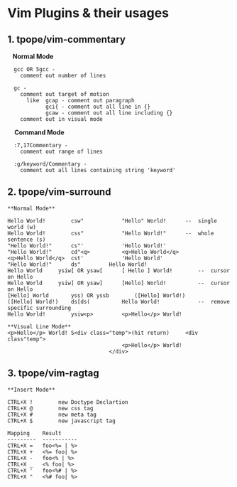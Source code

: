 # Vim Plugins & their usages

## 1. tpope/vim-commentary

    **Normal Mode**
    
      gcc OR 5gcc - 
        comment out number of lines
        
      gc - 
        comment out target of motion
          like  gcap - comment out paragraph
                gci{ - comment out all line in {}
                gcaw - comment out all line including {}
        comment out in visual mode
        
     **Command Mode**
     
      :7,17Commentary -
        comment out range of lines
        
      :g/keyword/Commentary -
        comment out all lines containing string 'keyword'
        
## 2. tpope/vim-surround

	**Normal Mode**
	
	Hello World!		csw"			"Hello" World!		--	single	world (w)
	Hello World!		css"			"Hello World!"		--	whole sentence (s)
	"Hello World!"		cs"'			'Hello World!'
	"Hello World!"		cd"<q>			<q>Hello World</q>
	<q>Hello World</q>	cst'			'Hello World'
	"Hello World!"		ds"			Hello World!
	Hello World		ysiw[ OR ysaw[		[ Hello ] World!		--	cursor on Hello
	Hello World		ysiw] OR ysaw]		[Hello] World!			--	cursor on Hello
	[Hello] World		yss) OR yssb		([Hello] World!)
	([Hello] World!)	ds[ds(			Hello World!			--	remove specific surrounding
	Hello World!		ysiw<p>			<p>Hello</p> World!
	
	**Visual Line Mode**
	<p>Hello</p> World!	S<div class="temp">(hit return)		<div class"temp">
										<p>Hello</p> World!
									</div>
	
## 3. tpope/vim-ragtag

	**Insert Mode**
	
	CTRL+X !		new Doctype Declartion
	CTRL+X @		new css tag
	CTRL+X #		new meta tag
	CTRL+X $		new javascript tag
	
	Mapping    Result
	---------  -----------
	CTRL+X =   foo<%= | %>
	CTRL+X +   <%= foo| %>
	CTRL+X -   foo<% | %>
	CTRL+X _   <% foo| %>
	CTRL+X '   foo<%# | %>
	CTRL+X "   <%# foo| %>
	
	
